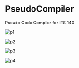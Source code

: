 # PseudoCompiler
Pseudo Code Compiler for ITS 140

![p1](http://f.worldscolli.de/xwth1.png)

![p2](http://f.worldscolli.de/8um9r.png)

![p3](http://f.worldscolli.de/p2xmb.png)

![p4](http://f.worldscolli.de/4mz4k.png)